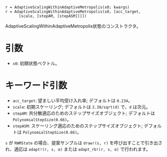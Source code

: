```
r = AdaptiveScalingWithinAdaptiveMetropolis(x0; kwargs)
r = AdaptiveScalingWithinAdaptiveMetropolis(x0, [acc_target, 
      [scale, [stepAM, [stepASM]]]])
```

AdaptiveScalingWithinAdaptiveMetropolis状態のコンストラクタ。

# 引数

  * `x0`: 初期状態ベクトル。

# キーワード引数

  * `acc_target`: 望ましい平均受け入れ率; デフォルトは `0.234`。
  * `scale`: 初期スケーリング; デフォルトは `2.38/sqrt(d)` で、`d` は次元。
  * `stepAM`: 共分散適応のためのステップサイズオブジェクト; デフォルトは `PolynomialStepSize(0.66)`。
  * `stepASM`: スケーリング適応のためのステップサイズオブジェクト; デフォルトは `PolynomialStepSize(0.66)`。

`s` が `RWMState` の場合、提案サンプルは `draw!(s, r)` を呼び出すことで引き出され、適応は `adapt!(r, s, α)` または `adapt_rb!(r, s, α)` で行われます。
